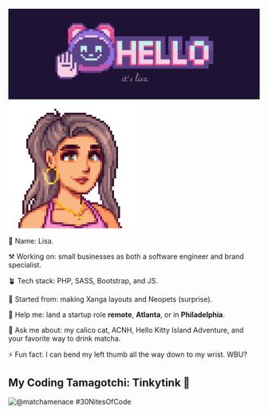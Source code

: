 ![Welcome to LisaComments' Github!](https://github.com/LisaComments/lisacomments/blob/main/gitbanner.png)
![Alt text](https://github.com/LisaComments/lisacomments/blob/5b0ae931c0f464b0a2959a12b7bdec23e9a1adc1/stardewvalleypic.png)

🌸 Name: Lisa. 

⚒️ Working on: small businesses as both a software engineer and brand specialist. 

🪴 Tech stack: PHP, SASS, Bootstrap, and JS. 

🦄 Started from: making Xanga layouts and Neopets (surprise). 

🤔 Help me: land a startup role **remote**, **Atlanta**, or in **Philadelphia**. 

💬 Ask me about: my calico cat, ACNH, Hello Kitty Island Adventure, and your favorite way to drink matcha. 

⚡️ Fun fact: I can bend my left thumb all the way down to my wrist. WBU?

## My Coding Tamagotchi: Tinkytink 🐣
  ![@matchamenace #30NitesOfCode](https://www.codedex.io/api/petStatus?user=matchamenace)

<!--
**LisaComments/lisacomments** is a ✨ _special_ ✨ repository because its `README.md` (this file) appears on your GitHub profile.

Here are some ideas to get you started:

- 🔭 I’m currently working on ...
- 🌱 I’m currently learning ...
- 👯 I’m looking to collaborate on ...
- 🤔 I’m looking for help with ...
- 💬 Ask me about ...
- 📫 How to reach me: ...
- 😄 Pronouns: ...
- ⚡ Fun fact: ...
-->
